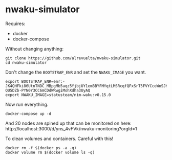 # nwaku-simulator

Requires:
* docker
* docker-compose

Without changing anything:

```
git clone https://github.com/alrevuelta/nwaku-simulator.git
cd nwaku-simulator
```

Don't change the `BOOTSTRAP_ENR` and set the `NWAKU_IMAGE` you want.

```
export BOOTSTRAP_ENR=enr:-JK4QHFki86UtnTNDC_MBpgMb5aqz5YjbjUY1emBBYFMYqtLMSRcqfQFxSrT5FVYCceWnSJKrI9GowK7jmvGw7y85W0BgmlkgnY0gmlwhKwUAP6Jc2VjcDI1NmsxoQM3Tqpf5eFn4Jztm4gB0Y0JVSJyxyZsW8QR-QU5DZb-PYN0Y3CC6mCDdWRwgiMohXdha3UyAQ
export NWAKU_IMAGE=statusteam/nim-waku:v0.15.0
```

Now run everything.
```
docker-compose up -d
```

And 20 nodes are spined up that can be monitored on here:
http://localhost:3000/d/yns_4vFVk/nwaku-monitoring?orgId=1

To clean volumes and containers. Careful with this!
```
docker rm -f $(docker ps -a -q)
docker volume rm $(docker volume ls -q)
```
